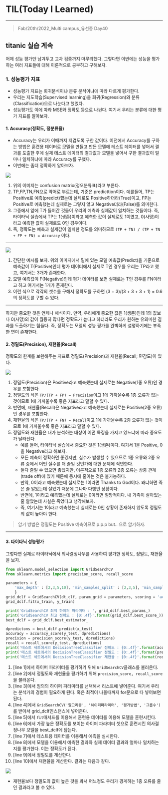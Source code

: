 # TIL(Today I Learned)

___

> Fab/20th/2022_Multi campus_유선종 Day40

## titanic 실습 계속
어제 성능 평가만 남겨두고 교차 검증까지 마무리했다. 그렇다면 이번에는 성능을 평가하는 여러 지표들에 대해 이론적으로 공부하고 구해보자.

### 1. 성능평가 지표
- 성능평가 지표는 회귀분석이냐 분류 분석이냐에 따라 다르게 평가한다.
- 우리는 지도학습(Supervised learning)을 회귀(Regression)와 분류(Classification)으로 나눈다고 했었다.
- 성능평가도 이에 따라 MSE와 정확도 등으로 나뉜다. 여기서 우리는 분류에 대한 평가 지표를 알아보자.

#### 1. Accuracy(정확도, 정분류율)
- Accuracy는 우리가 이때까지 지겹도록 구한 값이다. 이전에서 Accuracy를 구하는 방법은 훈련용 데이터로 모델을 만들고 만든 모델에 테스트 데이터를 넣어서 결과를 도출한 후에 실제 테스트 데이터의 결과값과 모델을 넣어서 구한 결과값이 얼마나 일치하냐에 따라 Accuracy를 구했다.
- 이번에는 좀더 정확하게 알아보자.

<img src="https://user-images.githubusercontent.com/97590480/154831073-46dba3c0-ba25-4d76-86f8-4d3535ed49eb.png">

1. 위의 이미지는 confusion matrix(정오분류표)라고 부른다.
2. TP,FP,TN,FN으로 약어로 부르는데, 기준은 predicttion이다. 예를들어, TP는 Positive로 예측(predict)했는데 실제로도 Positive하더라(True)이고, FP는 Positive로 예측했는데 실제로는 그렇지 않고 Negative더라(False)를 의미한다.
3. 그중에서 앞에 T가 들어간 것들이 우리의 예측과 실제값이 일치하는 것들이다. 즉, 타이타닉 실습에서 TP는 1(생존)이라고 예측한 값이 실제로도 1이였고, 0(사망)이라고 예측한 값이 실제로도 0인 경우이다.
4. 즉, 정확도는 예측과 실제값이 일치한 정도를 의미하므로 `(TP + TN) / (TP + TN + FP + FN) = Accuracy` 이다.
___
<img src="https://user-images.githubusercontent.com/97590480/154831545-c5a43f47-2b80-4112-b783-d0b54ddf7450.png">

1. 간단한 예시를 보자. 위의 이미지에서 밑에 있는 모델 예측값(Predict)을 기준으로 예측값이 T(Positive)인데 평가 데이터에서 실제로 T인 경우를 우리는 TP라고 했고, 여기서는 3개가 존재한다.
2. 모델 예측값이 F(Negative)인데 평가 데이터를 보면 실제로는 T인 경우를 FN이라고 하고 여기서는 1개가 존재한다.
3. 이런 식으로 각각의 갯수를 구해서 정확도를 구하면 (3 + 3)/(3 + 3 + 3 + 1) = 0.6 의 정확도를 구할 수 있다.
___
하지만 중요한 것은 언제나 해석이다. 만약, 우리에게 중요한 값은 1(생존)인데 1의 값보다 0(사망)의 값이 월등히 많다면 정확도가 높다고 하더라도 우리가 원하는 유의미한 결과를 도출하기는 힘들다. 즉, 정확도는 모델의 성능 평가를 완벽하게 설명하기에는 부족한 면이 존재한다.

#### 2. 정밀도(Precision), 재현율(Recall)
정확도의 한계를 보완해주는 지표로 정밀도(Precision)과 재현율(Recall; 민감도)이 있다. 

<img src="https://user-images.githubusercontent.com/97590480/154831116-b5e7ce6c-ab9c-49b7-8eca-b08e420b34fb.png">

1. 정밀도(Precision)은 Positive라고 예측했는데 실제로는 Negative(1종 오류)인 경우를 포함한다.
2. 정밀도의 식은 `TP/(TP + FP) = Precision`이고 1에 가까울수록 1종 오류가 없는 것이므로 1에 가까울수록 좋은 지표라고 말할 수 있다.
3. 반면에, 재현율(Recall)은 Negative라고 예측했는데 실제로는 Positive(2종 오류)인 경우를 포함한다.
4. 재현율의 식은 `TP/(TP + FN) = Recall`이고 1에 가까울수록 2종 오류가 없는 것이므로 1에 가까울수록 좋은 지표라고 말할 수 있다.
5. 정밀도와 재현율은 내가 분석하는 대상이 어떤 특징을 가지고 있느냐에 따라 중요도가 달라진다.
   - 예를 들어, 타이타닉 실습에서 중요한 것은 1(생존)이다. 여기서 1을 Positive, 0을 Negative라고 해보자.
   - 모든 예측이 정확하면 좋겠지만, 실수가 발생할 수 있으므로 1종 오류와 2종 오류 중에서 어떤 실수를 더 줄일 것인가에 대한 문제에 직면한다.
   - 둘다 줄일 수 있으면 좋겠지만, 이론적으로 1종 오류와 2종 오류는 상충 관계(trade off)에 있기 때문에 동시에 줄이는 것은 불가능하다.
   - 만약, 0이라고 예측했는데 실제로는 1이라면 Thanks to God이다. 왜냐하면 죽은 줄 알았는데 살았기 때문에 그나마 다행인 상황이다.
   - 반면에, 1이라고 예측했는데 실제로는 0이라면 절망적이다. 내 가족이 살아있는 줄 알았는데 사실은 죽었다고 생각해보자.
   - 즉, 여기서는 1이라고 예측했는데 실제로는 0인 상황이 존재하지 않도록 정밀도의 값이 높아야 한다.
> 암기 방법은 정밀도는 Positive 예측이므로 p.p.p but.. 으로 암기하자.
___
#### 3. 타이타닉 성능평가
그렇다면 실제로 타이타닉에서 의사결정나무를 사용하여 평가한 정확도, 정밀도, 재현율을 보자.

```python
from sklearn.model_selection import GridSearchCV                                                                #line 1
from sklearn.metrics import precision_score, recall_score                                                       #line 2

parameters = {
    'max_depth' : [2,3,5,10], 'min_samples_split' : [2,3,5], 'min_samples_leaf' : [1,5,8]                       #line 3
    }
grid_dclf = GridSearchCV(dt_clf, param_grid = parameters, scoring = 'accuracy', cv = 5)                         #line 4
grid_dclf.fit(x_train, y_train)                                                                                 #line 5

print('GridSearchCV 최적 하이퍼 파라미터 : ', grid_dclf.best_params_)
print('GridSearchCV 최고 정확도 : {0:.4f}'.format(grid_dclf.best_score_))
best_dclf = grid_dclf.best_estimator_                                                                           #line 6

dpredictons = best_dclf.predict(x_test)                                                                         #line 7
accuracy = accuracy_score(y_test, dpredictions)                                                                 #line 8
precision = precision_score(y_test, dpredictions)                                                               #line 9
recall = recall_score(y_test, dpredictions)                                                                     #line 10
print('테스트 세트에서의 DecisionTreeClassifier 정확도 : {0:.4f}'.format(accuracy))
print('테스트 세트에서의 DecisionTreeClassifier 정밀도 : {0:.4f}'.format(precision))
print('테스트 세트에서의 DecisionTreeClassifier 재현율 : {0:.4f}'.format(recall))
```
1. [line 1]에서 하이퍼 파라미터를 평가하기 위해 `GridSearchCV`클래스를 불러온다.
2. [line 2]에서 정밀도와 재현율을 평가하기 위해 `precision_score, recall_score`을 불러온다.
3. [line 3]에서 임의의 하이퍼 파라미터를 선택해서 리스트에 넣어준다. 여기서 우리는 분석가의 경험이 필요하게 된다. 혹은 최적이 나올때까지 for문으로 다 넣어보면 된다.
4. [line 4]에서 `GridSearchCV('알고리즘', '하이퍼파라미터', '평가방법', '그룹수')`를 받아서 grid_dclf인스턴스에 넣어준다.
5. [line 5]에서 `fit`매서드를 이용해서 훈련용 데이터를 이용해 모델을 훈련시킨다.
6. [line 6]에서 가장 높은 정확도를 보이는 하이퍼 파라미터 셋으로 훈련시킨 의사결정나무 모델을 best_dclf에 담는다.
7. [line 7]에서 테스트용 데이터를 이용해서 예측을 실시한다.
8. [line 8]에서 모델을 이용해서 예측한 결과와 실제 데이터 결과와 얼마나 일치하는 지를 평가한다. 이는 정확도가 된다.
9. [line 9]에서 정밀도를 계산한다.
10. [line 10]에서 재현율을 계산한다. 결과는 다음과 같다.

<img src="https://user-images.githubusercontent.com/97590480/154832204-f7cb395c-8345-4d19-9992-efb3c5465b3b.png">

- 재현율보다 정밀도의 값이 높은 것을 봐서 어느정도 우리가 경계하는 1종 오류를 줄인 결과라고 볼 수 있다.